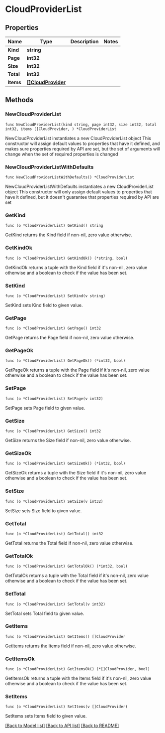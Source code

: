 # CloudProviderList

## Properties

Name | Type | Description | Notes
------------ | ------------- | ------------- | -------------
**Kind** | **string** |  | 
**Page** | **int32** |  | 
**Size** | **int32** |  | 
**Total** | **int32** |  | 
**Items** | [**[]CloudProvider**](CloudProvider.md) |  | 


## Methods

### NewCloudProviderList

`func NewCloudProviderList(kind string, page int32, size int32, total int32, items []CloudProvider, ) *CloudProviderList`

NewCloudProviderList instantiates a new CloudProviderList object
This constructor will assign default values to properties that have it defined,
and makes sure properties required by API are set, but the set of arguments
will change when the set of required properties is changed

### NewCloudProviderListWithDefaults

`func NewCloudProviderListWithDefaults() *CloudProviderList`

NewCloudProviderListWithDefaults instantiates a new CloudProviderList object
This constructor will only assign default values to properties that have it defined,
but it doesn't guarantee that properties required by API are set


### GetKind

`func (o *CloudProviderList) GetKind() string`

GetKind returns the Kind field if non-nil, zero value otherwise.

### GetKindOk

`func (o *CloudProviderList) GetKindOk() (*string, bool)`

GetKindOk returns a tuple with the Kind field if it's non-nil, zero value otherwise
and a boolean to check if the value has been set.

### SetKind

`func (o *CloudProviderList) SetKind(v string)`

SetKind sets Kind field to given value.



### GetPage

`func (o *CloudProviderList) GetPage() int32`

GetPage returns the Page field if non-nil, zero value otherwise.

### GetPageOk

`func (o *CloudProviderList) GetPageOk() (*int32, bool)`

GetPageOk returns a tuple with the Page field if it's non-nil, zero value otherwise
and a boolean to check if the value has been set.

### SetPage

`func (o *CloudProviderList) SetPage(v int32)`

SetPage sets Page field to given value.



### GetSize

`func (o *CloudProviderList) GetSize() int32`

GetSize returns the Size field if non-nil, zero value otherwise.

### GetSizeOk

`func (o *CloudProviderList) GetSizeOk() (*int32, bool)`

GetSizeOk returns a tuple with the Size field if it's non-nil, zero value otherwise
and a boolean to check if the value has been set.

### SetSize

`func (o *CloudProviderList) SetSize(v int32)`

SetSize sets Size field to given value.



### GetTotal

`func (o *CloudProviderList) GetTotal() int32`

GetTotal returns the Total field if non-nil, zero value otherwise.

### GetTotalOk

`func (o *CloudProviderList) GetTotalOk() (*int32, bool)`

GetTotalOk returns a tuple with the Total field if it's non-nil, zero value otherwise
and a boolean to check if the value has been set.

### SetTotal

`func (o *CloudProviderList) SetTotal(v int32)`

SetTotal sets Total field to given value.



### GetItems

`func (o *CloudProviderList) GetItems() []CloudProvider`

GetItems returns the Items field if non-nil, zero value otherwise.

### GetItemsOk

`func (o *CloudProviderList) GetItemsOk() (*[]CloudProvider, bool)`

GetItemsOk returns a tuple with the Items field if it's non-nil, zero value otherwise
and a boolean to check if the value has been set.

### SetItems

`func (o *CloudProviderList) SetItems(v []CloudProvider)`

SetItems sets Items field to given value.




[[Back to Model list]](../README.md#documentation-for-models) [[Back to API list]](../README.md#documentation-for-api-endpoints) [[Back to README]](../README.md)

